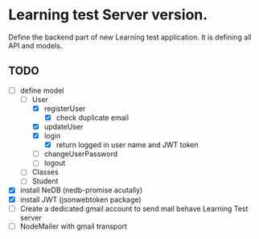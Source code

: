 # Learning test Server version.

Define the backend part of new Learning test application.
It is defining all API and models.


## TODO
* [ ] define model
  * [ ] User
    * [x] registerUser
      * [x] check duplicate email
    * [x] updateUser
    * [x] login
      * [x] return logged in user name and JWT token
    * [ ] changeUserPassword
    * [ ] logout

  * [ ] Classes
  * [ ] Student

* [x] install NeDB (nedb-promise acutally)
* [x] install JWT (jsonwebtoken package)
* [ ] Create a dedicated gmail account to send mail behave Learning Test server
* [ ] NodeMailer with gmail transport
